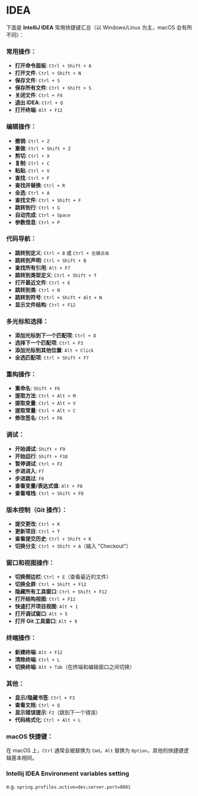 IDEA
=====

下面是 **IntelliJ IDEA** 常用快捷键汇总（以 Windows/Linux 为主，macOS 会有所不同）：

### 常用操作：
- **打开命令面板**: `Ctrl + Shift + A`
- **打开文件**: `Ctrl + Shift + N`
- **保存文件**: `Ctrl + S`
- **保存所有文件**: `Ctrl + Shift + S`
- **关闭文件**: `Ctrl + F4`
- **退出 IDEA**: `Ctrl + Q`
- **打开终端**: `Alt + F12`

### 编辑操作：
- **撤销**: `Ctrl + Z`
- **重做**: `Ctrl + Shift + Z`
- **剪切**: `Ctrl + X`
- **复制**: `Ctrl + C`
- **粘贴**: `Ctrl + V`
- **查找**: `Ctrl + F`
- **查找并替换**: `Ctrl + R`
- **全选**: `Ctrl + A`
- **查找文件**: `Ctrl + Shift + F`
- **跳转到行**: `Ctrl + G`
- **自动完成**: `Ctrl + Space`
- **参数信息**: `Ctrl + P`

### 代码导航：
- **跳转到定义**: `Ctrl + B` 或 `Ctrl + 左键点击`
- **跳转到声明**: `Ctrl + Shift + B`
- **查找所有引用**: `Alt + F7`
- **跳转到类型定义**: `Ctrl + Shift + T`
- **打开最近文件**: `Ctrl + E`
- **跳转到类**: `Ctrl + N`
- **跳转到符号**: `Ctrl + Shift + Alt + N`
- **显示文件结构**: `Ctrl + F12`

### 多光标和选择：
- **添加光标到下一个匹配项**: `Ctrl + D`
- **选择下一个匹配项**: `Ctrl + F3`
- **添加光标到其他位置**: `Alt + Click`
- **全选匹配项**: `Ctrl + Shift + F7`

### 重构操作：
- **重命名**: `Shift + F6`
- **提取方法**: `Ctrl + Alt + M`
- **提取变量**: `Ctrl + Alt + V`
- **提取常量**: `Ctrl + Alt + C`
- **修改签名**: `Ctrl + F6`

### 调试：
- **开始调试**: `Shift + F9`
- **开始运行**: `Shift + F10`
- **暂停调试**: `Ctrl + F2`
- **步进进入**: `F7`
- **步进跳过**: `F8`
- **查看变量/表达式值**: `Alt + F8`
- **查看堆栈**: `Ctrl + Shift + F8`

### 版本控制（Git 操作）：
- **提交更改**: `Ctrl + K`
- **更新项目**: `Ctrl + T`
- **查看提交历史**: `Ctrl + Shift + K`
- **切换分支**: `Ctrl + Shift + A`（输入 "Checkout"）

### 窗口和视图操作：
- **切换侧边栏**: `Ctrl + E`（查看最近的文件）
- **切换全屏**: `Ctrl + Shift + F12`
- **隐藏所有工具窗口**: `Ctrl + Shift + F12`
- **打开结构视图**: `Ctrl + F12`
- **快速打开项目视图**: `Alt + 1`
- **打开调试窗口**: `Alt + 5`
- **打开 Git 工具窗口**: `Alt + 9`

### 终端操作：
- **新建终端**: `Alt + F12`
- **清除终端**: `Ctrl + L`
- **切换终端**: `Alt + Tab`（在终端和编辑窗口之间切换）

### 其他：
- **显示/隐藏书签**: `Ctrl + F3`
- **查看文档**: `Ctrl + Q`
- **显示错误提示**: `F2`（跳到下一个错误）
- **代码格式化**: `Ctrl + Alt + L`

### macOS 快捷键：
在 macOS 上，`Ctrl` 通常会被替换为 `Cmd`，`Alt` 替换为 `Option`，其他的快捷键逻辑基本相同。

### Intellij IDEA Environment variables setting
e.g. `spring.profiles.active=dev;server.port=8081`
